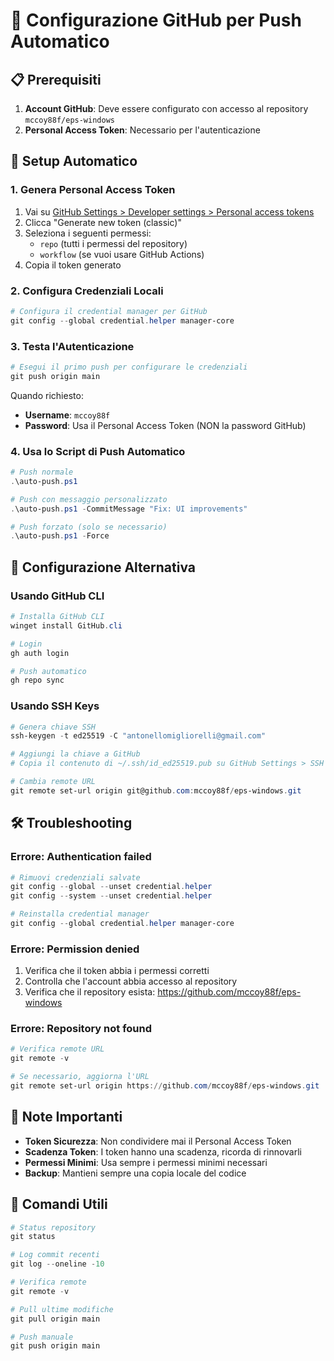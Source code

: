 # 🔐 Configurazione GitHub per Push Automatico

## 📋 Prerequisiti

1. **Account GitHub**: Deve essere configurato con accesso al repository `mccoy88f/eps-windows`
2. **Personal Access Token**: Necessario per l'autenticazione

## 🚀 Setup Automatico

### 1. **Genera Personal Access Token**

1. Vai su [GitHub Settings > Developer settings > Personal access tokens](https://github.com/settings/tokens)
2. Clicca "Generate new token (classic)"
3. Seleziona i seguenti permessi:
   - `repo` (tutti i permessi del repository)
   - `workflow` (se vuoi usare GitHub Actions)
4. Copia il token generato

### 2. **Configura Credenziali Locali**

```powershell
# Configura il credential manager per GitHub
git config --global credential.helper manager-core
```

### 3. **Testa l'Autenticazione**

```powershell
# Esegui il primo push per configurare le credenziali
git push origin main
```

Quando richiesto:
- **Username**: `mccoy88f`
- **Password**: Usa il Personal Access Token (NON la password GitHub)

### 4. **Usa lo Script di Push Automatico**

```powershell
# Push normale
.\auto-push.ps1

# Push con messaggio personalizzato
.\auto-push.ps1 -CommitMessage "Fix: UI improvements"

# Push forzato (solo se necessario)
.\auto-push.ps1 -Force
```

## 🔧 Configurazione Alternativa

### **Usando GitHub CLI**

```powershell
# Installa GitHub CLI
winget install GitHub.cli

# Login
gh auth login

# Push automatico
gh repo sync
```

### **Usando SSH Keys**

```powershell
# Genera chiave SSH
ssh-keygen -t ed25519 -C "antonellomigliorelli@gmail.com"

# Aggiungi la chiave a GitHub
# Copia il contenuto di ~/.ssh/id_ed25519.pub su GitHub Settings > SSH and GPG keys

# Cambia remote URL
git remote set-url origin git@github.com:mccoy88f/eps-windows.git
```

## 🛠️ Troubleshooting

### **Errore: Authentication failed**

```powershell
# Rimuovi credenziali salvate
git config --global --unset credential.helper
git config --system --unset credential.helper

# Reinstalla credential manager
git config --global credential.helper manager-core
```

### **Errore: Permission denied**

1. Verifica che il token abbia i permessi corretti
2. Controlla che l'account abbia accesso al repository
3. Verifica che il repository esista: https://github.com/mccoy88f/eps-windows

### **Errore: Repository not found**

```powershell
# Verifica remote URL
git remote -v

# Se necessario, aggiorna l'URL
git remote set-url origin https://github.com/mccoy88f/eps-windows.git
```

## 📝 Note Importanti

- **Token Sicurezza**: Non condividere mai il Personal Access Token
- **Scadenza Token**: I token hanno una scadenza, ricorda di rinnovarli
- **Permessi Minimi**: Usa sempre i permessi minimi necessari
- **Backup**: Mantieni sempre una copia locale del codice

## 🎯 Comandi Utili

```powershell
# Status repository
git status

# Log commit recenti
git log --oneline -10

# Verifica remote
git remote -v

# Pull ultime modifiche
git pull origin main

# Push manuale
git push origin main
``` 